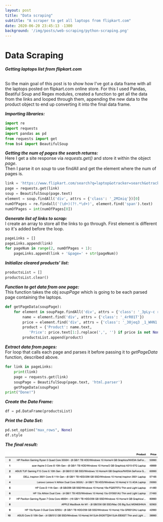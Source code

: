 ```yaml
---
layout: post
title: "Data scraping"
subtitle: "A scraper to get all laptops from flipkart.com"
date: 2020-06-20 23:45:13 -1300
background: '/img/posts/web-scraping/python-scraping.png'
---
```


# Data Scraping
***Getting laptops list from flipkart.com***<br><br>

So the main goal of this post is to show how I've got a data frame with all the laptops posted on flipkart.com online store. For this I used Pandas, Beatiful Soup and Regex modules, created a function to get all the data from the links and looped through them, appending the new data to the product object to end up converting it into the final data frame.


***Importing libraries:***

```python
import re
import requests
import pandas as pd
from requests import get
from bs4 import BeautifulSoup
```

***Getting the num of pages the search returns:***<br>
Here I get a site response via *requests.get()* and store it within the object *page*.<br>
Then I parse it on *soup* to use findAll and get the element where the num of pages is.

```python
link = 'https://www.flipkart.com/search?q=laptop&otracker=search&otracker1=search&marketplace=FLIPKART&as-show=on&as=off'
page = requests.get(link)
soup = BeautifulSoup(page.text)
element = soup.findAll('div', attrs = {'class': '_2MImiq'})[0]
numOfPages = re.findall('(\d+)(?!.*\d+)', element.find('span').text)
numOfPages = int(numOfPages[0])
```

***Generate list of links to scrap:***<br>
I create an array to store all the links to go through. First element is different so it's added before the loop.

```python
pageLinks = []
pageLinks.append(link)
for pageNum in range(2, numOfPages + 1):
    pageLinks.append(link + '&page=' + str(pageNum))
```

***Initialize cleared products' list:***

```python
productsList = []
productsList.clear()
```


***Function to get data from one page:***<br>
This function takes the obj *soupPage* which is going to be each parsed page containing the laptops.

```python
def getPageData(soupPage):
    for element in soupPage.findAll('div', attrs = {'class': '_3pLy-c row'}):
        name = element.find('div', attrs = {'class': '_4rR01T'})
        price = element.find('div', attrs = {'class': '_30jeq3 _1_WHN1'})
        product = {'Product': name.text,
           'Price': price.text[1:].replace(',', '') if price is not None else 'N/A'}
        productsList.append(product)
```

***Extract data from pages:***<br>
For loop that calls each page and parses it before passing it to *getPageData* function, described above.

```python
for link in pageLinks:
    print(link)
    page = requests.get(link)
    soupPage = BeautifulSoup(page.text, 'html.parser')  
    getPageData(soupPage)
print("Done!")
```

***Create the Data Frame:***

```python
df = pd.DataFrame(productsList)
```


***Print the Data Set:***

```python
pd.set_option("max_rows", None)
df.style
```

***The final result:***

<img src="/img/posts/web-scraping/flipkart_laptops_df.png">
